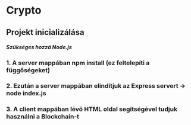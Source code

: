 # Crypto

## Projekt inicializálása
##### Szükséges hozzá Node.js

### 1. A server mappában npm install (ez feltelepíti a függőségeket)
### 2. Ezután a server mappában elindítjuk az Express servert -> node index.js
### 3. A client mappában lévő HTML oldal segítségével tudjuk használni a Blockchain-t
